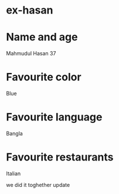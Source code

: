 # ex-hasan

# Name and age

Mahmudul Hasan    37

# Favourite color

Blue

# Favourite language

Bangla

# Favourite restaurants

Italian

we did it toghether
update